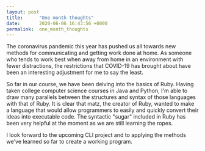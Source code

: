 ```yaml
---
layout: post
title:      "One month thoughts"
date:       2020-06-06 16:43:56 +0000
permalink:  one_month_thoughts
---
```


The coronavirus pandemic this year has pushed us all towards new methods for communicating and getting work done at home. As someone who tends to work best when away from home in an environment with fewer distractions, the restrictions that COVID-19 has brought about have been an interesting adjustment for me to say the least. 

So far in our course, we have been delving into the basics of Ruby. Having taken college computer science courses in Java and Python, I'm able to draw many parallels between the structures and syntax of those languages with that of Ruby. It is clear that matz, the creator of Ruby, wanted to make a language that would allow programmers to easily and quickly convert their ideas into executable code. The syntactic "sugar" included in Ruby has been very helpful at the moment as we are still learning the ropes.

I look forward to the upcoming CLI project and to applying the methods we've learned so far to create a working program.
